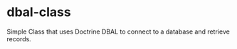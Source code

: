dbal-class
==========

Simple Class that uses Doctrine DBAL to connect to a database and retrieve records.

